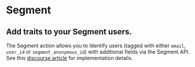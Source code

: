 # Segment
## Add traits to your Segment users.

The Segment action allows you to Identify users (tagged with either `email`, `user_id` or `segment_anonymous_id`) with additional fields via the Segment API. See this [discourse article](https://discourse.looker.com/t/looker-integrations-segment/5420) for implementation details.
